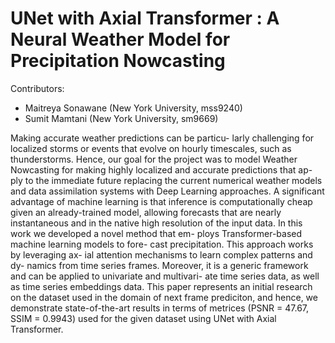# UNet with Axial Transformer : A Neural Weather Model for Precipitation Nowcasting
Contributors:
- Maitreya Sonawane (New York University, mss9240)
- Sumit Mamtani (New York University, sm9669)

Making accurate weather predictions can be particu- larly challenging for localized storms or events that evolve on hourly timescales, such as thunderstorms. Hence, our goal for the project was to model Weather Nowcasting for making highly localized and accurate predictions that ap- ply to the immediate future replacing the current numerical weather models and data assimilation systems with Deep Learning approaches. A significant advantage of machine learning is that inference is computationally cheap given an already-trained model, allowing forecasts that are nearly instantaneous and in the native high resolution of the input data. In this work we developed a novel method that em- ploys Transformer-based machine learning models to fore- cast precipitation. This approach works by leveraging ax- ial attention mechanisms to learn complex patterns and dy- namics from time series frames. Moreover, it is a generic framework and can be applied to univariate and multivari- ate time series data, as well as time series embeddings data. This paper represents an initial research on the dataset used in the domain of next frame prediciton, and hence, we demonstrate state-of-the-art results in terms of metrices (PSNR = 47.67, SSIM = 0.9943) used for the given dataset using UNet with Axial Transformer.



